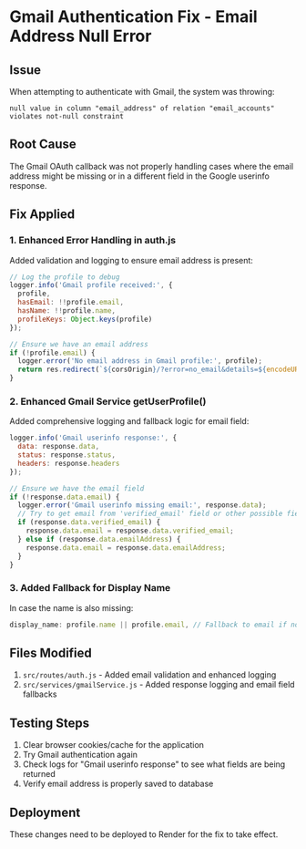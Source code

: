 # Gmail Authentication Fix - Email Address Null Error

## Issue
When attempting to authenticate with Gmail, the system was throwing:
```
null value in column "email_address" of relation "email_accounts" violates not-null constraint
```

## Root Cause
The Gmail OAuth callback was not properly handling cases where the email address might be missing or in a different field in the Google userinfo response.

## Fix Applied

### 1. Enhanced Error Handling in auth.js
Added validation and logging to ensure email address is present:
```javascript
// Log the profile to debug
logger.info('Gmail profile received:', {
  profile,
  hasEmail: !!profile.email,
  hasName: !!profile.name,
  profileKeys: Object.keys(profile)
});

// Ensure we have an email address
if (!profile.email) {
  logger.error('No email address in Gmail profile:', profile);
  return res.redirect(`${corsOrigin}/?error=no_email&details=${encodeURIComponent('Gmail profile did not include email address')}`);
}
```

### 2. Enhanced Gmail Service getUserProfile()
Added comprehensive logging and fallback logic for email field:
```javascript
logger.info('Gmail userinfo response:', {
  data: response.data,
  status: response.status,
  headers: response.headers
});

// Ensure we have the email field
if (!response.data.email) {
  logger.error('Gmail userinfo missing email:', response.data);
  // Try to get email from 'verified_email' field or other possible fields
  if (response.data.verified_email) {
    response.data.email = response.data.verified_email;
  } else if (response.data.emailAddress) {
    response.data.email = response.data.emailAddress;
  }
}
```

### 3. Added Fallback for Display Name
In case the name is also missing:
```javascript
display_name: profile.name || profile.email, // Fallback to email if no name
```

## Files Modified
1. `src/routes/auth.js` - Added email validation and enhanced logging
2. `src/services/gmailService.js` - Added response logging and email field fallbacks

## Testing Steps
1. Clear browser cookies/cache for the application
2. Try Gmail authentication again
3. Check logs for "Gmail userinfo response" to see what fields are being returned
4. Verify email address is properly saved to database

## Deployment
These changes need to be deployed to Render for the fix to take effect.